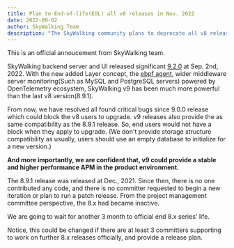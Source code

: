 ```yaml
---
title: Plan to End-of-life(EOL) all v8 releases in Nov. 2022
date: 2022-09-02
author: SkyWalking Team
description: "The SkyWalking community plans to deprecate all v8 releases from the docs and download pages"
---
```


This is an official annoucement from SkyWalking team.

SkyWalking backend server and UI released significant [9.2.0](../release-apache-skywalking-apm-9.2.0/index.md) at Sep. 2nd, 2022. 
With the new added Layer concept, the [ebpf agent](https://github.com/apache/skywalking-rover), wider middleware server monitoring(Such as MySQL and PostgreSQL servers) powered 
by OpenTelemetry ecosystem, SkyWalking v9 has been much more powerful than the last v8 version(8.9.1). 

From now, we have resolved all found critical bugs since 9.0.0 release which could block the v8 users to upgrade. v9 releases also provide the as same compatibility
as the 8.9.1 release. So, end users would not have a block when they apply to upgrade. (We don't provide storage structure compatibility as usually, users should use an empty database to initialize for a new version.)

**And more importantly, we are confident that, v9 could provide a stable and higher performance APM in the product environment.**

The 8.9.1 release was released at Dec., 2021. Since then, there is no one contributed any code, 
and there is no committer requested to begin a new iteration or plan to run a patch release. 
From the project management committee perspective, the 8.x had became inactive.

We are going to wait for another 3 month to official end 8.x series' life.

Notice, this could be changed if there are at least 3 committers supporting to work on further 8.x releases officially, and provide a release plan.